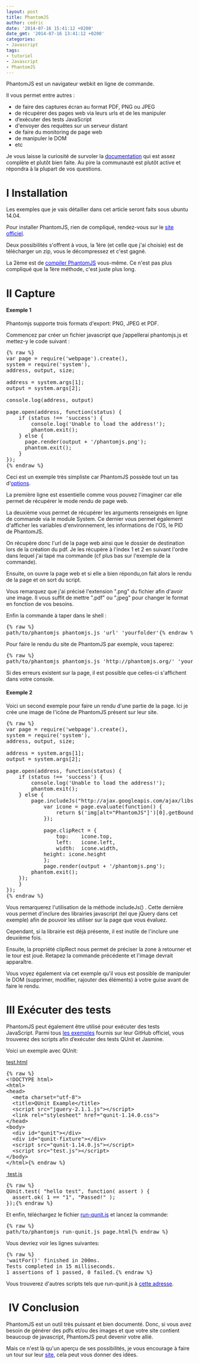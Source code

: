 ```yaml
---
layout: post
title: PhantomJS
author: cedric
date: '2014-07-16 15:41:12 +0200'
date_gmt: '2014-07-16 13:41:12 +0200'
categories:
- Javascript
tags:
- tutoriel
- Javascript
- PhantomJS
---
```


PhantomJS est un navigateur webkit en ligne de commande.

Il vous permet entre autres :

<ul>
<li>de faire des captures écran au format PDF, PNG ou JPEG</li>
<li>de récupérer des pages web via leurs urls et de les manipuler</li>
<li>d’exécuter des tests JavaScript</li>
<li>d'envoyer des requêtes sur un serveur distant</li>
<li>de faire du monitoring de page web</li>
<li>de manipuler le DOM</li>
<li>etc</li>
</ul>
Je vous laisse la curiosité de survoler la <span style="color: #0000ff;"><a title="documentation" href="http://phantomjs.org/documentation/" target="_blank"><span style="color: #0000ff;">documentation</span></a></span> qui est assez complète et plutôt bien faite. Au pire la communauté est plutôt active et répondra à la plupart de vos questions.

# I Installation
Les exemples que je vais détailler dans cet article seront faits sous ubuntu 14.04.

Pour installer PhantomJS, rien de compliqué, rendez-vous sur le <span style="color: #0000ff;"><a title="install" href="http://phantomjs.org/download.html" target="_blank"><span style="color: #0000ff;">site officiel</span></a></span>.

Deux possibilités s'offrent à vous, la 1ère (et celle que j'ai choisie) est de télécharger un zip, vous le décompressez et c'est gagné.

La 2ème est de <a title="compiler" href="http://phantomjs.org/build.html" target="_blank"><span style="color: #0000ff;"><span style="color: #0000ff;">compiler Phantom</span>JS</span></a> vous-même. Ce n'est pas plus compliqué que la 1ère méthode, c'est juste plus long.

# II Capture
#### Exemple 1
Phantomjs supporte trois formats d'export: PNG, JPEG et PDF.

Commencez par créer un fichier javascript que j’appellerai phantomjs.js et mettez-y le code suivant :

<pre class="lang:js decode:true" title="exemple capture">
{% raw %}
var page = require('webpage').create(),
system = require('system'),
address, output, size;

address = system.args[1];
output = system.args[2];

console.log(address, output)

page.open(address, function(status) {
    if (status !== 'success') {
        console.log('Unable to load the address!');
        phantom.exit();
    } else {
	  page.render(output + '/phantomjs.png');
	  phantom.exit();
    }
});
{% endraw %}
</pre>

Ceci est un exemple très simpliste car PhantomJS possède tout un tas d'<span style="color: #0000ff;"><a title="options phantomjs" href="http://phantomjs.org/api/webpage/" target="_blank"><span style="color: #0000ff;">options</span></a></span>.

La première ligne est essentielle comme vous pouvez l'imaginer car elle permet de récupérer le mode rendu de page web.

La deuxième vous permet de récupérer les arguments renseignés en ligne de commande via le module System. Ce dernier vous permet également d'afficher les variables d'environnement, les informations de l'OS, le PID de PhantomJS.

On récupère donc l'url de la page web ainsi que le dossier de destination lors de la création du pdf. Je les récupère à l'index 1 et 2 en suivant l'ordre dans lequel j'ai tapé ma commande (cf plus bas sur l'exemple de la commande).

Ensuite, on ouvre la page web et si elle a bien répondu,on fait alors le rendu de la page et on sort du script.

Vous remarquez que j'ai précisé l'extension ".png" du fichier afin d'avoir une image. Il vous suffit de mettre ".pdf" ou ".jpeg" pour changer le format en fonction de vos besoins.

Enfin la commande à taper dans le shell :

<pre class="lang:sh decode:true" title="commande PhantomJs">
{% raw %}
path/to/phantomjs phantomjs.js 'url' 'yourfolder'{% endraw %}
</pre>

Pour faire le rendu du site de PhantomJS par exemple, vous taperez:

<pre class="lang:sh decode:true">
{% raw %}
path/to/phantomjs phantomjs.js 'http://phantomjs.org/' 'yourfolder'{% endraw %}
</pre>

Si des erreurs existent sur la page, il est possible que celles-ci s'affichent dans votre console.

#### Exemple 2
Voici un second exemple pour faire un rendu d'une partie de la page. Ici je crée une image de l'icône de PhantomJS présent sur leur site.

<pre class="lang:js decode:true">
{% raw %}
var page = require('webpage').create(),
system = require('system'),
address, output, size;

address = system.args[1];
output = system.args[2];

page.open(address, function(status) {
    if (status !== 'success') {
        console.log('Unable to load the address!');
        phantom.exit();
    } else {
    	page.includeJs("http://ajax.googleapis.com/ajax/libs/jquery/1.11.1/jquery.min.js", function() {
            var icone = page.evaluate(function() {
                return $('img[alt="PhantomJS"]')[0].getBoundingClientRect();
            });

            page.clipRect = {
                top:    icone.top,
                left:   icone.left,
                width:  icone.width,
	        height: icone.height
            };
            page.render(output + '/phantomjs.png');
	    phantom.exit();
	});
    }
});
{% endraw %}
</pre>

Vous remarquerez l'utilisation de la méthode includeJs() . Cette dernière vous permet d'inclure des librairies javascript (tel que jQuery dans cet exemple) afin de pouvoir les utiliser sur la page que vous évaluez.

Cependant, si la librairie est déjà présente, il est inutile de l'inclure une deuxième fois.

Ensuite, la propriété clipRect nous permet de préciser la zone à retourner et le tour est joué. Retapez la commande précédente et l'image devrait apparaître.

Vous voyez également via cet exemple qu'il vous est possible de manipuler le DOM (supprimer, modifier, rajouter des éléments) à votre guise avant de faire le rendu.

# III Exécuter des tests
PhantomJS peut également être utilisé pour exécuter des tests JavaScript. Parmi tous <span style="color: #0000ff;"><a title="exemples" href="https://github.com/ariya/phantomjs/tree/master/examples" target="_blank"><span style="color: #0000ff;">les exemples</span></a></span> fournis sur leur GitHub officiel, vous trouverez des scripts afin d’exécuter des tests QUnit et Jasmine.

Voici un exemple avec QUnit:

<span style="text-decoration: underline;">test.html</span>

<pre class="lang:xhtml decode:true" title="test.html">
{% raw %}
&lt;!DOCTYPE html&gt;
&lt;html&gt;
&lt;head&gt;
  &lt;meta charset="utf-8"&gt;
  &lt;title&gt;QUnit Example&lt;/title&gt;
  &lt;script src="jquery-2.1.1.js"&gt;&lt;/script&gt;
  &lt;link rel="stylesheet" href="qunit-1.14.0.css"&gt;
&lt;/head&gt;
&lt;body&gt;
  &lt;div id="qunit"&gt;&lt;/div&gt;
  &lt;div id="qunit-fixture"&gt;&lt;/div&gt;
  &lt;script src="qunit-1.14.0.js"&gt;&lt;/script&gt;
  &lt;script src="test.js"&gt;&lt;/script&gt;
&lt;/body&gt;
&lt;/html&gt;{% endraw %}
</pre>

<span style="text-decoration: underline;"> test.js</span>

<pre class="lang:js decode:true" title="test.js">
{% raw %}
QUnit.test( "hello test", function( assert ) {
  assert.ok( 1 == "1", "Passed!" );
});{% endraw %}
</pre>

Et enfin, téléchargez le fichier <span style="color: #0000ff;"><a title="run-qunit.js" href="https://github.com/ariya/phantomjs/blob/master/examples/run-qunit.js" target="_blank"><span style="color: #0000ff;">run-qunit.js</span></a></span> et lancez la commande:

<pre class="lang:sh decode:true" title="commande">
{% raw %}
path/to/phantomjs run-qunit.js page.html{% endraw %}
</pre>

Vous devriez voir les lignes suivantes:

<pre class="lang:sh decode:true" title="output">
{% raw %}
'waitFor()' finished in 200ms.
Tests completed in 15 milliseconds.
1 assertions of 1 passed, 0 failed.{% endraw %}
</pre>

Vous trouverez d'autres scripts tels que run-qunit.js à <span style="color: #0000ff;"><a title="qunit-phantomjs-runner" href="https://github.com/jonkemp/qunit-phantomjs-runner" target="_blank"><span style="color: #0000ff;">cette adresse</span></a></span>.

#  IV Conclusion
PhantomJS est un outil très puissant et bien documenté. Donc, si vous avez besoin de générer des pdfs et/ou des images et que votre site contient beaucoup de javascript, PhantomJS peut devenir votre allié.

Mais ce n'est là qu'un aperçu de ses possibilités, je vous encourage à faire un tour sur leur <span style="color: #0000ff;"><a title="documentation" href="http://phantomjs.org/examples/index.html" target="_blank"><span style="color: #0000ff;">site</span></a></span>, cela peut vous donner des idées.

&nbsp;


